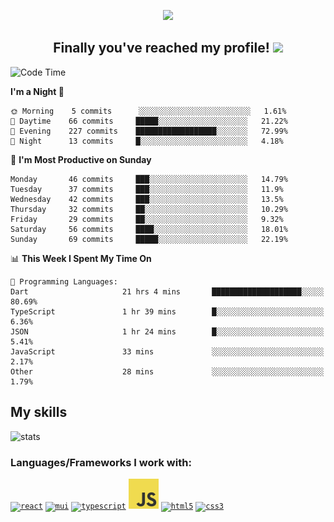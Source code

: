 <p align="center">
  <img src="https://user-images.githubusercontent.com/102032437/162972217-d9d013af-ed44-46cb-bd0c-aaf87b5200e7.gif">
</p>

<h2 align="center">
  Finally you've reached my profile!
  <img src="https://media.giphy.com/media/hvRJCLFzcasrR4ia7z/giphy.gif" width="28">
</h2>

<!--START_SECTION:waka-->
![Code Time](http://img.shields.io/badge/Code%20Time-297%20hrs%2058%20mins-blue)

**I'm a Night 🦉** 

```text
🌞 Morning    5 commits      ░░░░░░░░░░░░░░░░░░░░░░░░░   1.61% 
🌆 Daytime    66 commits     █████░░░░░░░░░░░░░░░░░░░░   21.22% 
🌃 Evening    227 commits    ██████████████████░░░░░░░   72.99% 
🌙 Night      13 commits     █░░░░░░░░░░░░░░░░░░░░░░░░   4.18%

```
📅 **I'm Most Productive on Sunday** 

```text
Monday       46 commits     ███░░░░░░░░░░░░░░░░░░░░░░   14.79% 
Tuesday      37 commits     ███░░░░░░░░░░░░░░░░░░░░░░   11.9% 
Wednesday    42 commits     ███░░░░░░░░░░░░░░░░░░░░░░   13.5% 
Thursday     32 commits     ██░░░░░░░░░░░░░░░░░░░░░░░   10.29% 
Friday       29 commits     ██░░░░░░░░░░░░░░░░░░░░░░░   9.32% 
Saturday     56 commits     ████░░░░░░░░░░░░░░░░░░░░░   18.01% 
Sunday       69 commits     █████░░░░░░░░░░░░░░░░░░░░   22.19%

```


📊 **This Week I Spent My Time On** 

```text
💬 Programming Languages: 
Dart                     21 hrs 4 mins       ████████████████████░░░░░   80.69% 
TypeScript               1 hr 39 mins        █░░░░░░░░░░░░░░░░░░░░░░░░   6.36% 
JSON                     1 hr 24 mins        █░░░░░░░░░░░░░░░░░░░░░░░░   5.41% 
JavaScript               33 mins             ░░░░░░░░░░░░░░░░░░░░░░░░░   2.17% 
Other                    28 mins             ░░░░░░░░░░░░░░░░░░░░░░░░░   1.79%

```


<!--END_SECTION:waka-->

<h2>My skills</h2>

<img src="https://github-readme-stats.vercel.app/api?username=etczrn&count_private=true&show_icons=true&hide_border=true&bg_color=45deg,185a9d,43cea2&title_color=ffffff&text_color=ffffff&icon_color=ffffff" alt="stats">

### Languages/Frameworks I work with:

<code><a href="https://reactjs.org/"><img alt="react" title="react" src="https://cdn.jsdelivr.net/gh/devicons/devicon/icons/react/react-original.svg" height="48"></a></code>
<code><a href="https://mui.com/"><img alt="mui" title="mui" src="https://cdn.jsdelivr.net/gh/devicons/devicon/icons/materialui/materialui-original.svg" height="48"></a></code>
<code><a href="https://www.typescriptlang.org/"><img alt="typescript" title="typescript" src="https://cdn.jsdelivr.net/gh/devicons/devicon/icons/typescript/typescript-original.svg" height="48"></a></code>
<code><a href="https://developer.mozilla.org/en-US/docs/Web/JavaScript"><img alt="JavaScript" title="JavaScript" src="https://raw.githubusercontent.com/github/explore/80688e429a7d4ef2fca1e82350fe8e3517d3494d/topics/javascript/javascript.png" height="48"></a></code>
<code><a href="https://dev.w3.org/html5/html-author/"><img alt="html5" title="html5" src="https://cdn.jsdelivr.net/gh/devicons/devicon/icons/html5/html5-original.svg" height="48"></a></code>
<code><a href="https://www.w3.org/TR/css/"><img alt="css3" title="css3" src="https://cdn.jsdelivr.net/gh/devicons/devicon/icons/css3/css3-original.svg" height="48"></a></code>
